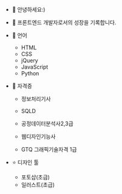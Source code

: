 - 👋 안녕하세요:)
- 👀 프론트엔드 개발자로서의 성장을 기록합니다.

- 🌱 언어
  - HTML
  - CSS
  - jQuery
  - JavaScript
  - Python
  
- 📝 자격증
  - 정보처리기사
  - SQLD
  - 공정데이터분석사2,3급
   
  - 웹디자인기능사
  - GTQ 그래픽기술자격 1급
  
- ⭐️ 디자인 툴
  - 포토샵(초급)
  - 일러스트(초급)
